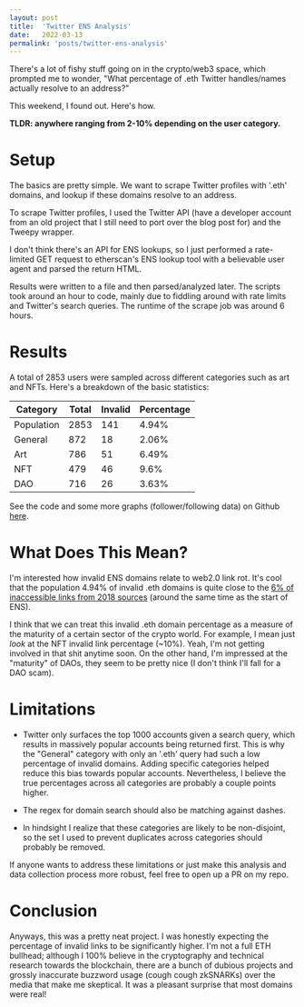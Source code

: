```yaml
---
layout: post
title:  'Twitter ENS Analysis'
date:   2022-03-13
permalink: 'posts/twitter-ens-analysis'
---
```


There's a lot of fishy stuff going on in the crypto/web3 space, which prompted me to wonder, "What percentage of .eth Twitter handles/names actually resolve to an address?"

This weekend, I found out. Here's how.

__TLDR: anywhere ranging from 2-10% depending on the user category.__

# Setup

The basics are pretty simple. We want to scrape Twitter profiles with '.eth' domains, and lookup if these domains resolve to an address.

To scrape Twitter profiles, I used the Twitter API (have a developer account from an old project that I still need to port over the blog post for) and the Tweepy wrapper.

I don't think there's an API for ENS lookups, so I just performed a rate-limited GET request to etherscan's ENS lookup tool with a believable user agent and parsed the return HTML.

Results were written to a file and then parsed/analyzed later. The scripts took around an hour to code, mainly due to fiddling around with rate limits and Twitter's search queries. The runtime of the scrape job was around 6 hours.

# Results

A total of 2853 users were sampled across different categories such as art and NFTs. Here's a breakdown of the basic statistics:

| Category   | Total | Invalid | Percentage |
|------------|-------|---------|------------|
| Population | 2853  | 141     | 4.94%      |
| General    | 872   | 18      | 2.06%      |
| Art        | 786   | 51      | 6.49%      |
| NFT        | 479   | 46      | 9.6%       |
| DAO        | 716   | 26      | 3.63%      |

See the code and some more graphs (follower/following data) on Github [here](https://github.com/WilliamHYZhang/Twitter-ENS-Analysis).

# What Does This Mean?

I'm interested how invalid ENS domains relate to web2.0 link rot. It's cool that the population 4.94% of invalid .eth domains is quite close to the [6% of inaccessible links from 2018 sources](https://www.theverge.com/2021/5/21/22447690/link-rot-research-new-york-times-domain-hijacking) (around the same time as the start of ENS).

I think that we can treat this invalid .eth domain percentage as a measure of the maturity of a certain sector of the crypto world. For example, I mean just _look_ at the NFT invalid link percentage (~10%). Yeah, I'm not getting involved in that shit anytime soon. On the other hand, I'm impressed at the "maturity" of DAOs, they seem to be pretty nice (I don't think I'll fall for a DAO scam).


# Limitations

- Twitter only surfaces the top 1000 accounts given a search query, which results in massively popular accounts being returned first. This is why the "General" category with only an '.eth' query had such a low percentage of invalid domains. Adding specific categories helped reduce this bias towards popular accounts. Nevertheless, I believe the true percentages across all categories are probably a couple points higher.

- The regex for domain search should also be matching against dashes.
  
- In hindsight I realize that these categories are likely to be non-disjoint, so the set I used to prevent duplicates across categories should probably be removed.

If anyone wants to address these limitations or just make this analysis and data collection process more robust, feel free to open up a PR on my repo.

# Conclusion

Anyways, this was a pretty neat project. I was honestly expecting the percentage of invalid links to be significantly higher. I'm not a full ETH bullhead; although I 100% believe in the cryptography and technical research towards the blockchain, there are a bunch of dubious projects and grossly inaccurate buzzword usage (cough cough zkSNARKs) over the media that make me skeptical. It was a pleasant surprise that most domains were real!